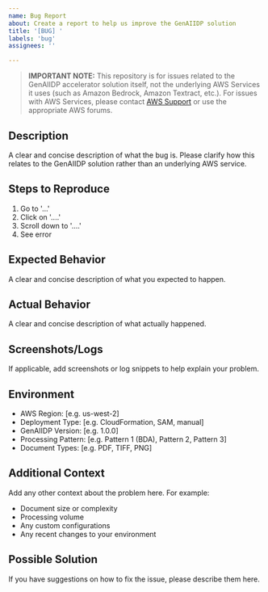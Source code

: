 ```yaml
---
name: Bug Report
about: Create a report to help us improve the GenAIIDP solution
title: '[BUG] '
labels: 'bug'
assignees: ''

---
```


> **IMPORTANT NOTE:** This repository is for issues related to the GenAIIDP accelerator solution itself, not the underlying AWS Services it uses (such as Amazon Bedrock, Amazon Textract, etc.). For issues with AWS Services, please contact [AWS Support](https://aws.amazon.com/support/) or use the appropriate AWS forums.

## Description
A clear and concise description of what the bug is. Please clarify how this relates to the GenAIIDP solution rather than an underlying AWS service.

## Steps to Reproduce
1. Go to '...'
2. Click on '....'
3. Scroll down to '....'
4. See error

## Expected Behavior
A clear and concise description of what you expected to happen.

## Actual Behavior
A clear and concise description of what actually happened.

## Screenshots/Logs
If applicable, add screenshots or log snippets to help explain your problem.

## Environment
 - AWS Region: [e.g. us-west-2]
 - Deployment Type: [e.g. CloudFormation, SAM, manual]
 - GenAIIDP Version: [e.g. 1.0.0]
 - Processing Pattern: [e.g. Pattern 1 (BDA), Pattern 2, Pattern 3]
 - Document Types: [e.g. PDF, TIFF, PNG]

## Additional Context
Add any other context about the problem here. For example:
- Document size or complexity
- Processing volume
- Any custom configurations
- Any recent changes to your environment

## Possible Solution
If you have suggestions on how to fix the issue, please describe them here.
